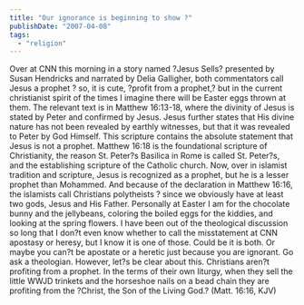 ```yaml
---
title: "Our ignorance is beginning to show ?"
publishDate: "2007-04-08"
tags: 
  - "religion"
---
```


Over at CNN this morning in a story named ?Jesus Sells? presented by Susan Hendricks and narrated by Delia Galligher, both commentators call Jesus a prophet ? so, it is cute, ?profit from a prophet,? but in the current christianist spirit of the times I imagine there will be Easter eggs thrown at them. The relevant text is in Matthew 16:13-18, where the divinity of Jesus is stated by Peter and confirmed by Jesus. Jesus further states that His divine nature has not been revealed by earthly witnesses, but that it was revealed to Peter by God Himself. This scripture contains the absolute statement that Jesus is not a prophet. Matthew 16:18 is the foundational scripture of Christianity, the reason St. Peter?s Basilica in Rome is called St. Peter?s, and the establishing scripture of the Catholic church. Now, over in islamist tradition and scripture, Jesus is recognized as a prophet, but he is a lesser prophet than Mohammed. And because of the declaration in Matthew 16:16, the islamists call Christians polytheists ? since we obviously have at least two gods, Jesus and His Father. Personally at Easter I am for the chocolate bunny and the jellybeans, coloring the boiled eggs for the kiddies, and looking at the spring flowers. I have been out of the theological discussion so long that I don?t even know whether to call the misstatement at CNN apostasy or heresy, but I know it is one of those. Could be it is both. Or maybe you can?t be apostate or a heretic just because you are ignorant. Go ask a theologian. However, let?s be clear about this. Christians aren?t profiting from a prophet. In the terms of their own liturgy, when they sell the little WWJD trinkets and the horseshoe nails on a bead chain they are profiting from the ?Christ, the Son of the Living God.? (Matt. 16:16, KJV)
